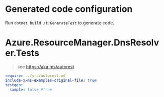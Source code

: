 # Generated code configuration

Run `dotnet build /t:GenerateTest` to generate code.

# Azure.ResourceManager.DnsResolver.Tests

> see https://aka.ms/autorest
``` yaml
require: ../src/autorest.md
include-x-ms-examples-original-file: true
testgen:
  sample: false #true
```
